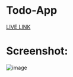 # Todo-App
[LIVE LINK]([https://alokverma-todoapp.netlify.app/](https://profound-bunny-418de8.netlify.app/)https://profound-bunny-418de8.netlify.app/)

# Screenshot:

![image](https://github.com/alokVerma749/Todo-App-vanilla-ja/assets/87599400/181657eb-0790-4e51-9ead-daf446e30ab7)

